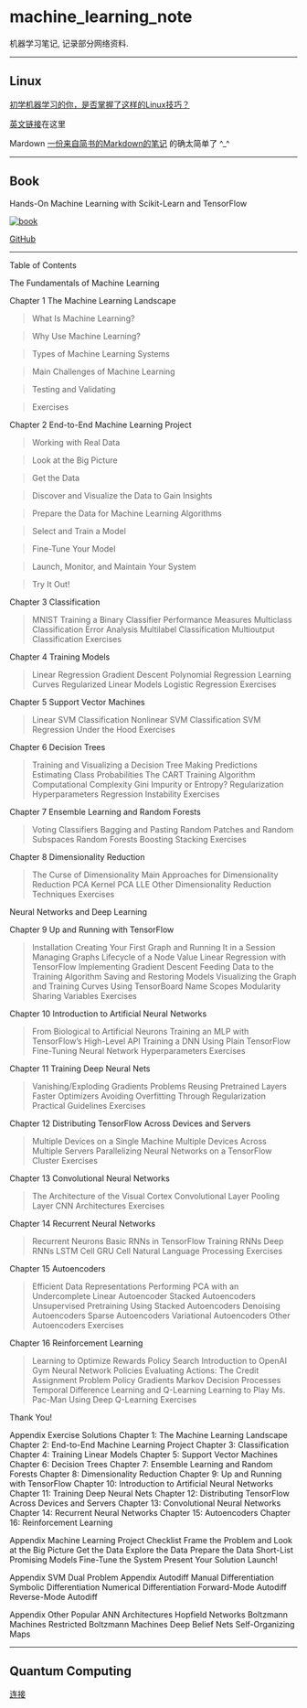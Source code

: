 # machine_learning_note

机器学习笔记, 记录部分网络资料.

***

## Linux

[初学机器学习的你，是否掌握了这样的Linux技巧？](https://mp.weixin.qq.com/s/nc0kv8778iEPCJx5H1xXlw)  

[英文链接](http://alexpetralia.com/posts/2017/6/26/learning-linux-bash-to-get-things-done)在这里

Mardown
[一份来自简书的Markdown的笔记](http://www.jianshu.com/p/q81RER)
的确太简单了 ^_^

***

## Book

Hands-On Machine Learning with Scikit-Learn and TensorFlow

[![book](http://akamaicovers.oreilly.com/images/0636920052289/cat.gif)](http://shop.oreilly.com/product/0636920052289.do)

[GitHub](https://github.com/ageron/handson-ml)

---
Table of Contents

The Fundamentals of Machine Learning


Chapter 1 The Machine Learning Landscape

> What Is Machine Learning?

> Why Use Machine Learning?

> Types of Machine Learning Systems

> Main Challenges of Machine Learning

> Testing and Validating

> Exercises


Chapter 2 End-to-End Machine Learning Project

> Working with Real Data

> Look at the Big Picture

> Get the Data

> Discover and Visualize the Data to Gain Insights

> Prepare the Data for Machine Learning Algorithms

> Select and Train a Model

> Fine-Tune Your Model

> Launch, Monitor, and Maintain Your System

> Try It Out!



Chapter 3 Classification
> MNIST
> Training a Binary Classifier
> Performance Measures
> Multiclass Classification
> Error Analysis
> Multilabel Classification
> Multioutput Classification
> Exercises


Chapter 4 Training Models
> Linear Regression
> Gradient Descent
> Polynomial Regression
> Learning Curves
> Regularized Linear Models
> Logistic Regression
> Exercises


Chapter 5 Support Vector Machines
> Linear SVM Classification
> Nonlinear SVM Classification
> SVM Regression
> Under the Hood
> Exercises


Chapter 6 Decision Trees
> Training and Visualizing a Decision Tree
> Making Predictions
> Estimating Class Probabilities
> The CART Training Algorithm
> Computational Complexity
> Gini Impurity or Entropy?
> Regularization Hyperparameters
> Regression
> Instability
> Exercises


Chapter 7 Ensemble Learning and Random Forests
> Voting Classifiers
> Bagging and Pasting
> Random Patches and Random Subspaces
> Random Forests
> Boosting
> Stacking
> Exercises


Chapter 8 Dimensionality Reduction
> The Curse of Dimensionality
> Main Approaches for Dimensionality Reduction
> PCA
> Kernel PCA
> LLE
> Other Dimensionality Reduction Techniques
> Exercises

Neural Networks and Deep Learning


Chapter 9 Up and Running with TensorFlow
> Installation
> Creating Your First Graph and Running It in a Session
> Managing Graphs
> Lifecycle of a Node Value
> Linear Regression with TensorFlow
> Implementing Gradient Descent
> Feeding Data to the Training Algorithm
> Saving and Restoring Models
> Visualizing the Graph and Training Curves Using TensorBoard
> Name Scopes
> Modularity
> Sharing Variables
> Exercises


Chapter 10 Introduction to Artificial Neural Networks
> From Biological to Artificial Neurons
> Training an MLP with TensorFlow’s High-Level API
> Training a DNN Using Plain TensorFlow
> Fine-Tuning Neural Network Hyperparameters
> Exercises


Chapter 11 Training Deep Neural Nets
> Vanishing/Exploding Gradients Problems
> Reusing Pretrained Layers
> Faster Optimizers
> Avoiding Overfitting Through Regularization
> Practical Guidelines
> Exercises


Chapter 12 Distributing TensorFlow Across Devices and Servers
> Multiple Devices on a Single Machine
> Multiple Devices Across Multiple Servers
> Parallelizing Neural Networks on a TensorFlow Cluster
> Exercises


Chapter 13 Convolutional Neural Networks
> The Architecture of the Visual Cortex
> Convolutional Layer
> Pooling Layer
> CNN Architectures
> Exercises


Chapter 14 Recurrent Neural Networks
> Recurrent Neurons
> Basic RNNs in TensorFlow
> Training RNNs
> Deep RNNs
> LSTM Cell
> GRU Cell
> Natural Language Processing
> Exercises


Chapter 15 Autoencoders
> Efficient Data Representations
> Performing PCA with an Undercomplete Linear Autoencoder
> Stacked Autoencoders
> Unsupervised Pretraining Using Stacked Autoencoders
> Denoising Autoencoders
> Sparse Autoencoders
> Variational Autoencoders
> Other Autoencoders
> Exercises


Chapter 16 Reinforcement Learning
> Learning to Optimize Rewards
> Policy Search
> Introduction to OpenAI Gym
> Neural Network Policies
> Evaluating Actions: The Credit Assignment Problem
> Policy Gradients
> Markov Decision Processes
> Temporal Difference Learning and Q-Learning
> Learning to Play Ms. Pac-Man Using Deep Q-Learning
> Exercises

Thank You!


Appendix Exercise Solutions
Chapter 1: The Machine Learning Landscape
Chapter 2: End-to-End Machine Learning Project
Chapter 3: Classification
Chapter 4: Training Linear Models
Chapter 5: Support Vector Machines
Chapter 6: Decision Trees
Chapter 7: Ensemble Learning and Random Forests
Chapter 8: Dimensionality Reduction
Chapter 9: Up and Running with TensorFlow
Chapter 10: Introduction to Artificial Neural Networks
Chapter 11: Training Deep Neural Nets
Chapter 12: Distributing TensorFlow Across Devices and Servers
Chapter 13: Convolutional Neural Networks
Chapter 14: Recurrent Neural Networks
Chapter 15: Autoencoders
Chapter 16: Reinforcement Learning


Appendix Machine Learning Project Checklist
Frame the Problem and Look at the Big Picture
Get the Data
Explore the Data
Prepare the Data
Short-List Promising Models
Fine-Tune the System
Present Your Solution
Launch!


Appendix SVM Dual Problem
Appendix Autodiff
Manual Differentiation
Symbolic Differentiation
Numerical Differentiation
Forward-Mode Autodiff
Reverse-Mode Autodiff


Appendix Other Popular ANN Architectures
Hopfield Networks
Boltzmann Machines
Restricted Boltzmann Machines
Deep Belief Nets
Self-Organizing Maps

***

##  Quantum Computing

[连接](https://classes.cs.uoregon.edu/16S/cis410quantum/syllabus.html)
